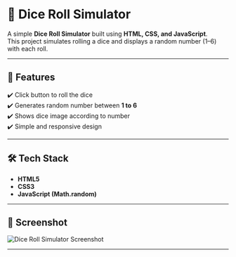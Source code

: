 # 🎲 Dice Roll Simulator  

A simple **Dice Roll Simulator** built using **HTML, CSS, and JavaScript**.  
This project simulates rolling a dice and displays a random number (1–6) with each roll.  

---

## 🚀 Features  

✔️ Click button to roll the dice  
✔️ Generates random number between **1 to 6**  
✔️ Shows dice image according to number  
✔️ Simple and responsive design  

---

## 🛠️ Tech Stack  

- **HTML5**  
- **CSS3**  
- **JavaScript (Math.random)**  

---

## 📸 Screenshot  

![Dice Roll Simulator Screenshot](./screenshot.png)

---
